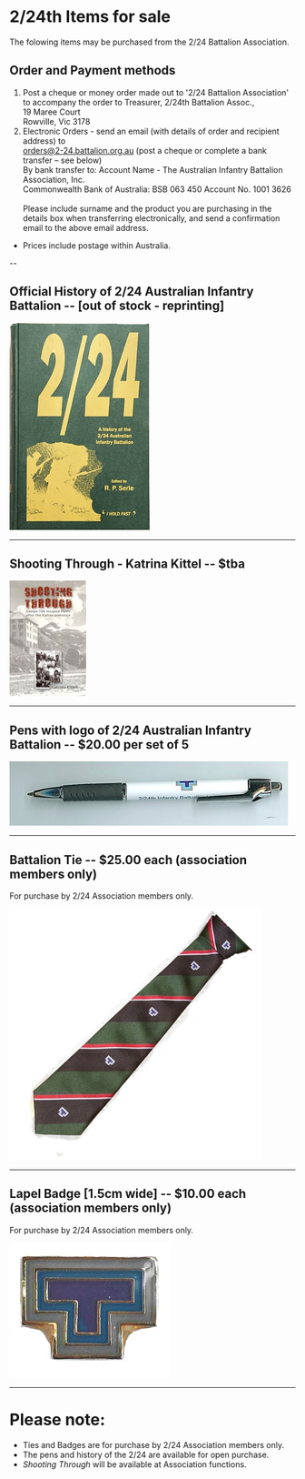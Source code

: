 

#  2/24th Items for sale

The folowing items may be purchased from the 2/24 Battalion Association.<br>

## Order and Payment methods
1.	Post a cheque or money order made out to '2/24 Battalion Association' to accompany the order to 
   Treasurer, 2/24th Battalion Assoc.,<br>
   19 Maree Court<br>
   Rowville, Vic  3178<br>
2.	Electronic Orders - send an email (with details of order and recipient address) to <br>
	 orders@2-24.battalion.org.au (post a cheque or complete a bank transfer – see below)<br>
  By bank transfer to: Account Name - The Australian Infantry Battalion Association, Inc. <br>
  Commonwealth Bank of Australia: BSB 063 450  Account No. 1001 3626    <br>   
   Please include surname and the product you are purchasing in the details box when transferring electronically, and send a         confirmation email to the above email address.

* Prices include postage within Australia.

--
## **Official History of 2/24 Australian Infantry Battalion** -- [out of stock - reprinting]

![Battalion History](images/product/book-r.jpg)


---
## **Shooting Through - Katrina Kittel** -- $tba 
![Shooting Through](images/product/shoot-r.jpg)


---
## **Pens with logo of 2/24 Australian Infantry Battalion** -- $20.00 per set of 5

![Pen](images/product/pen.jpg)


---



## **Battalion Tie** -- $25.00 each (association members only)

For purchase by 2/24 Association members only.

![Battalion Tie](images/product/tie.jpg)


---


## **Lapel Badge** [1.5cm wide] -- $10.00 each (association members only)

For purchase by 2/24 Association members only.

![Lapel Badge](images/product/badge-r.jpg)


---



# Please note:

  * Ties and Badges are for purchase by 2/24 Association members only.
  * The pens and history of the 2/24 are available for open purchase.
  * *Shooting Through* will be available at Association functions.
 

